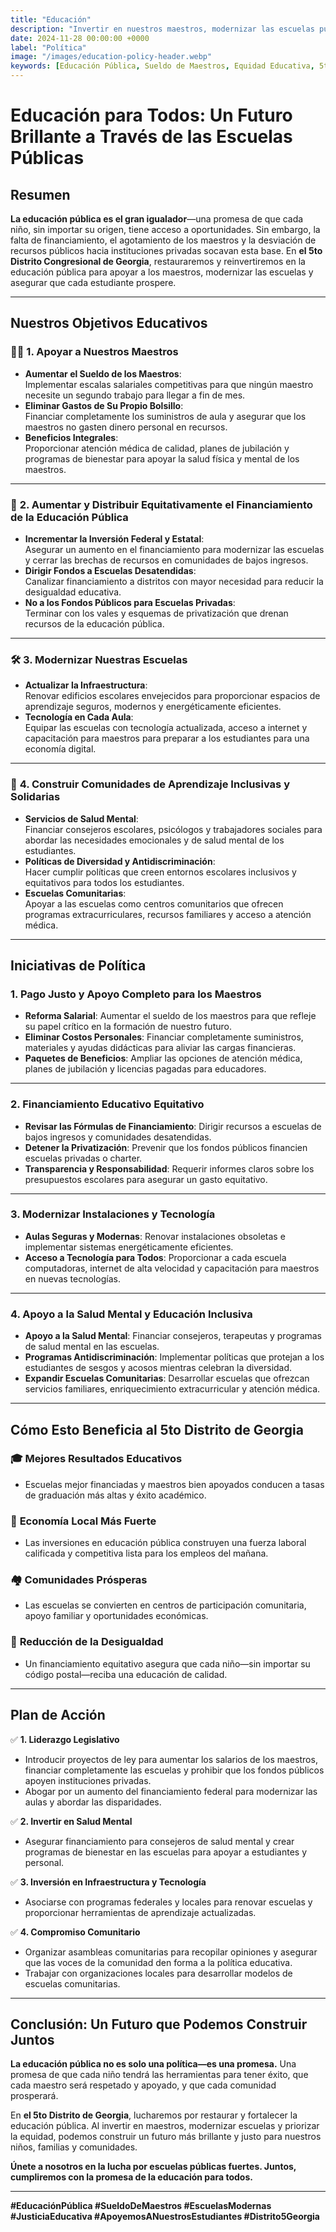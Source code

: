 ```yaml
---
title: "Educación"
description: "Invertir en nuestros maestros, modernizar las escuelas públicas y garantizar un financiamiento educativo equitativo para crear un futuro más brillante y justo para el 5to Distrito de Georgia."
date: 2024-11-28 00:00:00 +0000
label: "Política"
image: "/images/education-policy-header.webp"
keywords: [Educación Pública, Sueldo de Maestros, Equidad Educativa, 5to Distrito Congresional de Georgia, Educación Asequible, Financiamiento Escolar, Escuelas Modernas, Escuelas Comunitarias, Reforma Educativa, Apoyo a la Salud Mental]
---
```


# Educación para Todos: Un Futuro Brillante a Través de las Escuelas Públicas

## Resumen

**La educación pública es el gran igualador**—una promesa de que cada niño, sin importar su origen, tiene acceso a oportunidades. Sin embargo, la falta de financiamiento, el agotamiento de los maestros y la desviación de recursos públicos hacia instituciones privadas socavan esta base. En **el 5to Distrito Congresional de Georgia**, restauraremos y reinvertiremos en la educación pública para apoyar a los maestros, modernizar las escuelas y asegurar que cada estudiante prospere.

---

## **Nuestros Objetivos Educativos**

### 👩‍🏫 **1. Apoyar a Nuestros Maestros**
- **Aumentar el Sueldo de los Maestros**:  
  Implementar escalas salariales competitivas para que ningún maestro necesite un segundo trabajo para llegar a fin de mes.  
- **Eliminar Gastos de Su Propio Bolsillo**:  
  Financiar completamente los suministros de aula y asegurar que los maestros no gasten dinero personal en recursos.  
- **Beneficios Integrales**:  
  Proporcionar atención médica de calidad, planes de jubilación y programas de bienestar para apoyar la salud física y mental de los maestros.

---

### 🏫 **2. Aumentar y Distribuir Equitativamente el Financiamiento de la Educación Pública**
- **Incrementar la Inversión Federal y Estatal**:  
  Asegurar un aumento en el financiamiento para modernizar las escuelas y cerrar las brechas de recursos en comunidades de bajos ingresos.  
- **Dirigir Fondos a Escuelas Desatendidas**:  
  Canalizar financiamiento a distritos con mayor necesidad para reducir la desigualdad educativa.  
- **No a los Fondos Públicos para Escuelas Privadas**:  
  Terminar con los vales y esquemas de privatización que drenan recursos de la educación pública.

---

### 🛠️ **3. Modernizar Nuestras Escuelas**
- **Actualizar la Infraestructura**:  
  Renovar edificios escolares envejecidos para proporcionar espacios de aprendizaje seguros, modernos y energéticamente eficientes.  
- **Tecnología en Cada Aula**:  
  Equipar las escuelas con tecnología actualizada, acceso a internet y capacitación para maestros para preparar a los estudiantes para una economía digital.  

---

### 🤝 **4. Construir Comunidades de Aprendizaje Inclusivas y Solidarias**
- **Servicios de Salud Mental**:  
  Financiar consejeros escolares, psicólogos y trabajadores sociales para abordar las necesidades emocionales y de salud mental de los estudiantes.  
- **Políticas de Diversidad y Antidiscriminación**:  
  Hacer cumplir políticas que creen entornos escolares inclusivos y equitativos para todos los estudiantes.  
- **Escuelas Comunitarias**:  
  Apoyar a las escuelas como centros comunitarios que ofrecen programas extracurriculares, recursos familiares y acceso a atención médica.

---

## **Iniciativas de Política**

### **1. Pago Justo y Apoyo Completo para los Maestros**
- **Reforma Salarial**: Aumentar el sueldo de los maestros para que refleje su papel crítico en la formación de nuestro futuro.  
- **Eliminar Costos Personales**: Financiar completamente suministros, materiales y ayudas didácticas para aliviar las cargas financieras.  
- **Paquetes de Beneficios**: Ampliar las opciones de atención médica, planes de jubilación y licencias pagadas para educadores.

---

### **2. Financiamiento Educativo Equitativo**
- **Revisar las Fórmulas de Financiamiento**: Dirigir recursos a escuelas de bajos ingresos y comunidades desatendidas.  
- **Detener la Privatización**: Prevenir que los fondos públicos financien escuelas privadas o charter.  
- **Transparencia y Responsabilidad**: Requerir informes claros sobre los presupuestos escolares para asegurar un gasto equitativo.

---

### **3. Modernizar Instalaciones y Tecnología**
- **Aulas Seguras y Modernas**: Renovar instalaciones obsoletas e implementar sistemas energéticamente eficientes.  
- **Acceso a Tecnología para Todos**: Proporcionar a cada escuela computadoras, internet de alta velocidad y capacitación para maestros en nuevas tecnologías.  

---

### **4. Apoyo a la Salud Mental y Educación Inclusiva**
- **Apoyo a la Salud Mental**: Financiar consejeros, terapeutas y programas de salud mental en las escuelas.  
- **Programas Antidiscriminación**: Implementar políticas que protejan a los estudiantes de sesgos y acosos mientras celebran la diversidad.  
- **Expandir Escuelas Comunitarias**: Desarrollar escuelas que ofrezcan servicios familiares, enriquecimiento extracurricular y atención médica.

---

## **Cómo Esto Beneficia al 5to Distrito de Georgia**

### 🎓 **Mejores Resultados Educativos**
- Escuelas mejor financiadas y maestros bien apoyados conducen a tasas de graduación más altas y éxito académico.  

### 💼 **Economía Local Más Fuerte**
- Las inversiones en educación pública construyen una fuerza laboral calificada y competitiva lista para los empleos del mañana.  

### 🏘️ **Comunidades Prósperas**
- Las escuelas se convierten en centros de participación comunitaria, apoyo familiar y oportunidades económicas.  

### 🤝 **Reducción de la Desigualdad**
- Un financiamiento equitativo asegura que cada niño—sin importar su código postal—reciba una educación de calidad.

---

## **Plan de Acción**

✅ **1. Liderazgo Legislativo**  
- Introducir proyectos de ley para aumentar los salarios de los maestros, financiar completamente las escuelas y prohibir que los fondos públicos apoyen instituciones privadas.  
- Abogar por un aumento del financiamiento federal para modernizar las aulas y abordar las disparidades.

✅ **2. Invertir en Salud Mental**  
- Asegurar financiamiento para consejeros de salud mental y crear programas de bienestar en las escuelas para apoyar a estudiantes y personal.  

✅ **3. Inversión en Infraestructura y Tecnología**  
- Asociarse con programas federales y locales para renovar escuelas y proporcionar herramientas de aprendizaje actualizadas.  

✅ **4. Compromiso Comunitario**  
- Organizar asambleas comunitarias para recopilar opiniones y asegurar que las voces de la comunidad den forma a la política educativa.  
- Trabajar con organizaciones locales para desarrollar modelos de escuelas comunitarias.

---

## Conclusión: Un Futuro que Podemos Construir Juntos

**La educación pública no es solo una política—es una promesa.** Una promesa de que cada niño tendrá las herramientas para tener éxito, que cada maestro será respetado y apoyado, y que cada comunidad prosperará.  

En **el 5to Distrito de Georgia**, lucharemos por restaurar y fortalecer la educación pública. Al invertir en maestros, modernizar escuelas y priorizar la equidad, podemos construir un futuro más brillante y justo para nuestros niños, familias y comunidades.  

**Únete a nosotros en la lucha por escuelas públicas fuertes. Juntos, cumpliremos con la promesa de la educación para todos.**

---

**#EducaciónPública #SueldoDeMaestros #EscuelasModernas #JusticiaEducativa #ApoyemosANuestrosEstudiantes #Distrito5Georgia**